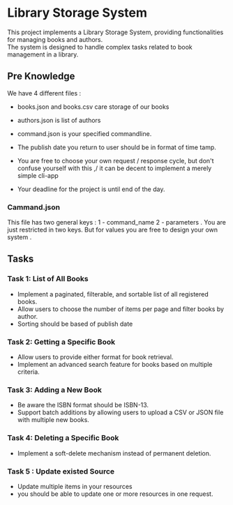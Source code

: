 # Library Storage System

This project implements a Library Storage System, providing functionalities for managing books and authors.\
The system is designed to handle complex tasks related to book management in a library.
## Pre Knowledge
We have 4 different files : 
- books.json and books.csv care storage of our books
- authors.json is list of authors
- command.json is your specified commandline. 
- The publish date you return to user should be in format of time tamp.
- You are free to choose your own request / response cycle, but don't confuse yourself with this ,/ it can be decent to implement a merely simple cli-app

- Your deadline for the project is until end of the day. 


### Cammand.json
This file has two general keys : 1 - command_name  2 - parameters . 
You are just restricted in two keys. But for values you  are free to design your own system .
## Tasks

### Task 1: List of All Books

- Implement a paginated, filterable, and sortable list of all registered books.
- Allow users to choose the number of items per page and filter books by author.
- Sorting should be based of publish date

### Task 2: Getting a Specific Book

- Allow users to provide either format for book retrieval.
- Implement an advanced search feature for books based on multiple criteria.

### Task 3: Adding a New Book

- Be aware the ISBN format should be ISBN-13.
- Support batch additions by allowing users to upload a CSV or JSON file with multiple new books.

### Task 4: Deleting a Specific Book

- Implement a soft-delete mechanism instead of permanent deletion.

### Task 5 : Update existed Source

- Update multiple items in your resources 
- you should be able to update one or more resources in one request.

